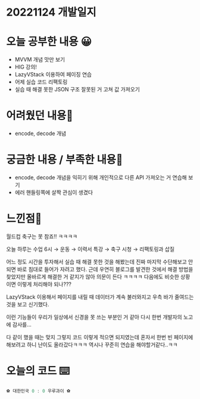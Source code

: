 # 20221124 개발일지

# 오늘 공부한 내용 😀

- MVVM 개념 맛만 보기
- HIG 강의!
- LazyVStack 이용하여 페이징 연습
- 어제 실습 코드 리팩토링
- 실습 때 해결 못한 JSON 구조 잘못된 거 고쳐 값 가져오기

# 어려웠던 내용🤯

- encode, decode 개념

# 궁금한 내용 / 부족한 내용🤔

- encode, decode 개념을 익히기 위해 개인적으로 다른 API 가져오는 거 연습해 보기
- 에러 핸들링쪽에 살짝 관심이 생겼다

# 느낀점🤨

월드컵 축구는 못 참죠!! ㅋㅋㅋㅋ

오늘 하루는 수업 6시 → 운동 → 이력서 특강 → 축구 시청 → 리팩토링과 삽질

어느 정도 시간을 투자해서 실습 때 해결 못한 것을 해봤는데 진짜 마지막 수단해보고 안되면 바로 침대로 들어가 자려고 했다. 근데 우연히 블로그를 발견한 것에서 해결 방법을 찾았지만 올바르게 해결한 거 같지가 않아 의문이 든다 ㅋㅋㅋㅋ 다음에도 비슷한 상황이면 이렇게 처리해야 되나???

LazyVStack 이용해서 페이지를 내릴 때 데이터가 계속 불러와지고 우측 바가 줄여드는 것을 보고 신기했다.

이런 기능들이 우리가 일상에서 신경을 못 쓰는 부분인 거 같아 다시 한번 개발자의 노고에 감사를…

다 같이 했을 때는 맞지 그렇지 코드 이렇게 적으면 되지였는데 혼자서 한번 빈 페이지에 해보려고 하니 난이도 올라갔다ㅋㅋㅋ 역시나 꾸준히 연습을 해야할거같다..ㅋㅋ

# 오늘의 코드 ⌨️

```swift
⚽️ 대한민국 0 : 0 우루과이 ⚽️
```
